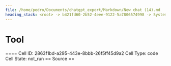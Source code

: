 ```yaml
---
file: /home/pedro/Documents/chatgpt_export/Markdown/New chat (14).md
heading_stack: <root> -> b421fd60-2b52-4eee-9122-5a7806574998 -> System -> 0e0de881-5a7b-4301-9643-ccff084a4ddf -> System -> aaa24362-c889-42c5-afec-aae36a2536d8 -> User -> 5e125b51-4948-41c1-bdf3-93b510bdb1af -> Assistant -> Ideal API Design -> Helper Classes -> Class -> Decorator -> AnnotatedAttribute -> BaseClass -> CodeBlock -> Recursive Code Generation -> Handling Indentation -> Example Implementation -> aaa2b636-9271-4157-9924-1a308fab5317 -> User -> 3c3b81e1-8cd2-4341-91c2-7b030a68f9a1 -> Assistant -> Leveraging Dataclasses -> aaa2a536-29ee-411d-9f01-afe2796f7425 -> User -> ad160486-5d4d-45c6-83bb-efd81a90f8a0 -> Assistant -> Leveraging Dataclasses -> Concerns for a Robust Implementation -> Patterns and Techniques to Borrow -> aaa2ec09-e316-4cbb-b846-830f33c67f26 -> User -> a5788519-835a-45b5-b51d-528548cac670 -> Assistant -> 61aee1c3-e68d-40ae-809a-afc5d1724485 -> Tool -> 762c81fb-e886-4720-99d8-96aa98924ec0 -> Assistant -> a144d99e-52e8-4fbe-a36c-44d0f6b900d5 -> Assistant -> 65b27eb5-58f3-4b78-8ed6-c8c5a63ee58b -> Tool -> fd21876b-41e9-488e-a016-1196a389464a -> Assistant -> aaa2cc47-c3e4-41dd-b91f-9362a6cdc798 -> User -> adafa997-35c7-4e33-a059-887b09c0a065 -> Assistant -> 99c4ae27-09c1-4daf-a555-984d41627cd8 -> Tool -> 3f5c52b8-9cd5-4e33-a2db-aaaaa7ae66ae -> Assistant -> 7b3671ef-bbee-4ece-b946-3ea76b1c42ab -> Tool -> 41eb0b88-68d3-4f18-ac08-7dd7cbc0f8ab -> Assistant -> aaa242ae-a7de-4212-826a-5a06552dea7d -> User -> 6ad68595-4acf-4c55-b440-675b26d544ea -> Assistant -> 7279eb99-ce1f-44d2-b97d-13fb2be34713 -> Tool -> 9fdb06ab-a47d-4ed5-af6e-6ee6403e882f -> Assistant -> d237f1fe-6157-47cf-a72d-efc52f906d3e -> Tool -> 630afad1-5e04-457f-85b2-c57cacfed9b5 -> Assistant -> ecddbe34-eb76-4039-947f-146b22cd0e58 -> Tool -> d83574cc-b31e-46a2-b2f1-096f97e7a0d9 -> Assistant -> aaa223ad-09ad-4ce7-b1e3-af8f44c309e3 -> User -> 839ca330-0499-4806-9c1f-aed269f7f0eb -> Assistant -> 24d9917e-f952-44a7-9f8d-df39b92ab387 -> Tool -> 50458fd2-0605-4051-8517-abd2174c186a -> Assistant -> aaa2c392-bbec-489e-bb8d-988e4be56d9e -> User -> 7e239652-e5a7-4dba-a063-61b565e869bc -> Assistant -> 825ded95-be9e-4b87-bdea-c3ef377fdc4d -> Tool -> b024130a-44b4-4517-894a-6dd2f6254945 -> Assistant -> ec95673e-a6f7-4473-a2b5-9ef93a151bc7 -> Tool -> Test the code generation functions -> 5c8e55d4-4313-4b32-a1fd-306783220837 -> Assistant -> 1e5c8a07-9f73-424d-955d-6eaed4d4e7fb -> Tool -> Test the code generation functions -> c8d8d161-e953-4a92-9e27-bea47c3a57e6 -> Assistant -> aaa22760-2acf-4aa0-8a65-24dd28efc160 -> User -> ff247c3e-27ac-408a-9dd5-1ddfb91db297 -> Assistant -> ae5f6065-5782-435e-b0f7-2f5b858a37ca -> Tool -> 85d257c4-4dbf-41f7-ba29-d664fa6be18c -> Assistant -> 5770ce90-232d-4d9e-829e-b435557f96e6 -> Tool -> 22eb2d61-05a9-4d90-8859-a244a26148a1 -> Assistant -> aaa20b4d-1b30-468a-8f4d-d3f645105568 -> User -> 4a06a807-ac53-4bfa-a5c8-83eceec233cb -> Assistant -> 6b0bb932-72f5-4f38-969f-6544c26fce02 -> Tool
---
```

# Tool

==== Cell ID: 2863f1bd-a295-443e-8bbb-26f5ff45d9a2
Cell Type: code
Cell State: not_run
== Source ==
